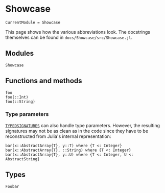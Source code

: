 # Showcase

```@meta
CurrentModule = Showcase
```

This page shows how the various abbreviations look.
The docstrings themselves can be found in `docs/Showcase/src/Showcase.jl`.

## Modules

```@docs
Showcase
```

## Functions and methods

```@docs
foo
foo(::Int)
foo(::String)
```

### Type parameters

[`TYPEDSIGNATURES`](@ref) can also handle type parameters. However, the resulting signatures
may not be as clean as in the code since they have to be reconstructed from Julia's internal
representation:

```@docs
bar(x::AbstractArray{T}, y::T) where {T <: Integer}
bar(x::AbstractArray{T}, ::String) where {T <: Integer}
bar(x::AbstractArray{T}, y::U) where {T <: Integer, U <: AbstractString}
```

## Types

```@docs
Foobar
```
